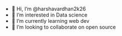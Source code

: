 - 👋 Hi, I’m @harshavardhan2k26
- 👀 I’m interested in Data science
- 🌱 I’m currently learning web dev
- 💞️ I’m looking to collaborate on open source

